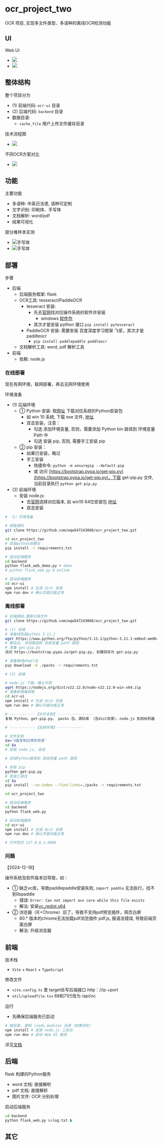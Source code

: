 # ocr_project_two

OCR 项目, 实现多文件类型、多语种的离线OCR检测功能

## UI

Web UI
- ![](test/home.jpg)
- ![](test/ocr.jpg)

## 整体结构

整个项目分为
- (1) 前端代码: `ocr-ui` 目录
- (2) 后端代码: `backend` 目录
- 数据目录:
  - `cache_file` 用户上传文件缓存目录

技术流程图
- ![](test/tech.png)

不同OCR方案对比
- ![](test/comparesion.png)


## 功能

主要功能
- 多语种: 中英日法德, 语种可定制
- 文字识别: 印刷体、手写体
- 文档解析: word/pdf
- 结果可视化

部分难样本实测
- ![手写体](test/hand1.png)
- ![手写体](hand2.png)

## 部署

步骤
- 后端
  - 后端服务框架: flask
  - OCR工具: tesseract/PaddleOCR
    - tesseract 安装: 
      - 先去[官网](https://github.com/UB-Mannheim/tesseract/wiki)找对应操作系统的软件并安装
        - windows [软件包](https://digi.bib.uni-mannheim.de/tesseract/tesseract-ocr-w64-setup-v5.3.0.20221214.exe)
      - 其次才是安装 python 接口 `pip install pytesseract`
    - PaddleOCR 安装: 需要安装 百度深度学习框架 飞浆，其次才是 paddleocr
      - `pip install paddlepaddle paddleocr`
  - 文档解析工具: word, pdf 解析工具
- 前端
  - 依赖: node.js


### 在线部署

现在有网环境，联网部署，再去无网环境使用

环境准备
- (1) 后端环境
  - ① Python 安装: 取[网址](https://www.python.org/ftp/python/3.11.1/) 下载对应系统的Python安装包
    - 如 win 10 系统, 下载 exe 文件, [地址](https://www.python.org/ftp/python/3.11.1/python-3.11.1.exe)
    - 双击安装，注意：
      - 勾选 添加环境变量, 否则，需要添加 Python bin 路径到 环境变量 Path 中
      - 勾选 安装 pip, 否则, 需要手工安装 pip
  - ② pip 安装：
    - 如果已安装，略过
    - 手工安装
      - 快捷命令: `python -m ensurepip --default-pip`
      - 或 访问 [https://bootstrap.pypa.io/get-pip.py](https://bootstrap.pypa.io/get-pip.py)，下载 get-pip.py 文件, 当前目录执行 `python get-pip.py`
- (2) 前端环境
  - 安装 node.js:
    - 去[官网](https://nodejs.org/en/download/)选择对应版本, 如 win10 64位安装包 [地址](https://nodejs.org/dist/v22.12.0/node-v22.12.0-x64.msi)
    - 双击安装



```sh
# （1）环境准备

# 获取源码
git clone https://github.com/wqw547243068/ocr_project_two.git

cd ocr_project_two
# 安装python依赖包
pip install -r requirements.txt

# 启动后端服务
cd backend
python flask_web_demo.py # demo
# python flask_web.py # online

# 启动前端服务
cd ocr-ui
npm install # 生成 dist 目录
npm run dev # 确认页面功能正常

```



### 离线部署


```sh
# 后端源码,更新已有文件
git clone https://github.com/wqw547243068/ocr_project_two.git

# (1) 后端
# 准备绿色版python 3.11.1
wget https://www.python.org/ftp/python/3.11.1/python-3.11.1-embed-amd64.zip
# 解压后, 添加路径到 系统变量 path 路径
# 准备 get-pip.py
访问 https://bootstrap.pypa.io/get-pip.py, 右键另存为 get-pip.py

# 准备离线wheel包
pip download -d ./packs -r requirements.txt

# (2) 前端 

# node.js 下载，确认可用
wget https://nodejs.org/dist/v22.12.0/node-v22.12.0-win-x64.zip
# 准备前端编译版
cd ocr-ui
npm install # 生成 dist 目录
npm run dev # 确认页面功能正常

# ------------【文件复制】-----------------
复制 Python、get-pip.py、 packs 包、源码库 （含dist目录）、node.js 到目标机器（无网）

# ------------【无网环境】------------

# 文件复制
$a='U盘复制过来的目录'
cd $a
# 安装 node.js, 双击

# 添加Python路径到 系统变量 path 路径

# 安装 pip
python get-pip.py
# 安装工具包
cd $a
pip install --no-index --find-links=./packs -r requirements.txt

cd ocr_project_two

# 启动后端服务
cd backend
python flask_web.py

# 启动前端服务
cd ocr-ui
npm install # 生成 dist 目录
npm run dev # 确认页面功能正常

# 打开网页 127.0.0.1:5000

```

### 问题

【2024-12-16】

操作系统及软件版本旧导致，如： 
- ① 缺乏vc库，导致paddlepaddle安装失败, `import paddle` 无法执行，找不到libpaddle 
  - 错误: `Error: Can not import avx core while this file exists`
  - 解法: 安装[vc_redist.x64](https://blog.csdn.net/fuck_hang/article/details/114578986) 
- ② 浏览器（IE+Chrome）旧了，导致不支持pdf预览插件，网页白屏
  - 80.* 版本的chrome无法加载pdf浏览插件 pdf.js, 报语法错误, 导致前端页面白屏
  - 解法: 升级浏览器

## 前端


技术栈
- `Vite` + `React` + `TypeScript`

修改文件
- `vite.config.ts` 里 target处写后端接口 http：//ip +port
- `util/uploadfile.tsx` 68和71行改为 /api/oc

运行
- 先确保后端服务已启动

```sh
# 根目录, 删除 \node_modules 目录（如果存在）
npm install # 安装 node.js 工具包
npm run dev # 启动 Web UI 服务
```

详见[文档](ocr-ui/README.md)

## 后端

flask 构建的Python服务
- word 文档: 直接解析
- pdf 文档: 直接解析
- 图片文件: OCR 分别处理

启动后端服务

```sh
cd backend
python flask_web.py &>log.txt &
```



## 其它

